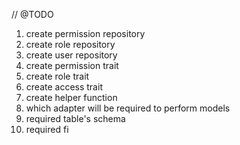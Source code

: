 // @TODO

01. create permission repository
02. create role repository
03. create user repository
04. create permission trait
05. create role trait
06. create access trait
07. create helper function
08. which adapter will be required to perform models
09. required table's schema
10. required fi